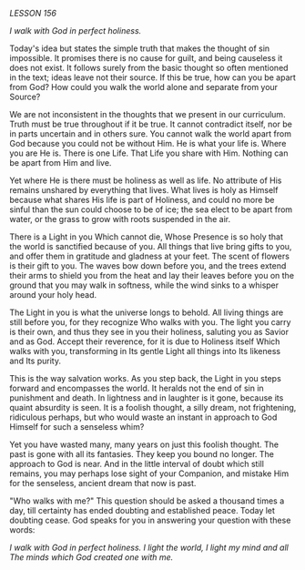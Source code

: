 *LESSON 156*

*I walk with God in perfect holiness.*

Today's idea but states the simple truth that makes the thought of sin impossible. It promises there is no cause for guilt, and being causeless it does not exist. It follows surely from the basic thought so often mentioned in the text; ideas leave not their source. If this be true, how can you be apart from God? How could you walk the world alone and separate from your Source?

We are not inconsistent in the thoughts that we present in our curriculum. Truth must be true throughout if it be true. It cannot contradict itself, nor be in parts uncertain and in others sure. You cannot walk the world apart from God because you could not be without Him. He is what your life is. Where you are He is. There is one Life. That Life you share with Him. Nothing can be apart from Him and live.

Yet where He is there must be holiness as well as life. No attribute of His remains unshared by everything that lives. What lives is holy as Himself because what shares His life is part of Holiness, and could no more be sinful than the sun could choose to be of ice; the sea elect to be apart from water, or the grass to grow with roots suspended in the air.

There is a Light in you Which cannot die, Whose Presence is so holy that the world is sanctified because of you. All things that live bring gifts to you, and offer them in gratitude and gladness at your feet. The scent of flowers is their gift to you. The waves bow down before you, and the trees extend their arms to shield you from the heat and lay their leaves before you on the ground that you may walk in softness, while the wind sinks to a whisper around your holy head.

The Light in you is what the universe longs to behold. All living things are still before you, for they recognize Who walks with you. The light you carry is their own, and thus they see in you their holiness, saluting you as Savior and as God. Accept their reverence, for it is due to Holiness itself Which walks with you, transforming in Its gentle Light all things into Its likeness and Its purity.

This is the way salvation works. As you step back, the Light in you steps forward and encompasses the world. It heralds not the end of sin in punishment and death. In lightness and in laughter is it gone, because its quaint absurdity is seen. It is a foolish thought, a silly dream, not frightening, ridiculous perhaps, but who would waste an instant in approach to God Himself for such a senseless whim?

Yet you have wasted many, many years on just this foolish thought. The past is gone with all its fantasies. They keep you bound no longer. The approach to God is near. And in the little interval of doubt which still remains, you may perhaps lose sight of your Companion, and mistake Him for the senseless, ancient dream that now is past.

"Who walks with me?" This question should be asked a thousand times a day, till certainty has ended doubting and established peace. Today let doubting cease. God speaks for you in answering your question with these words:

_I walk with God in perfect holiness._
_I light the world, I light my mind and all_
_The minds which God created one with me._